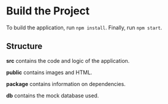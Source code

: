 # Build the Project
To build the application, run ```npm install```. Finally, run ```npm start```.

## Structure
**src** contains the code and logic of the application.

**public** contains images and HTML.

**package** contains information on dependencies.

**db** contains the mock database used. 
